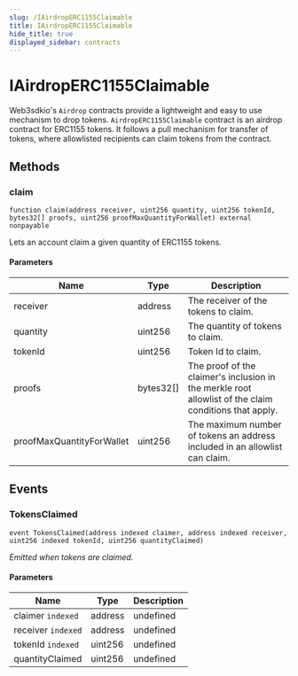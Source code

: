 ```yaml
---
slug: /IAirdropERC1155Claimable
title: IAirdropERC1155Claimable
hide_title: true
displayed_sidebar: contracts
---
```


# IAirdropERC1155Claimable

Web3sdkio&#39;s `Airdrop` contracts provide a lightweight and easy to use mechanism to drop tokens. `AirdropERC1155Claimable` contract is an airdrop contract for ERC1155 tokens. It follows a pull mechanism for transfer of tokens, where allowlisted recipients can claim tokens from the contract.

## Methods

### claim

```solidity
function claim(address receiver, uint256 quantity, uint256 tokenId, bytes32[] proofs, uint256 proofMaxQuantityForWallet) external nonpayable
```

Lets an account claim a given quantity of ERC1155 tokens.

#### Parameters

| Name                      | Type      | Description                                                                                               |
| ------------------------- | --------- | --------------------------------------------------------------------------------------------------------- |
| receiver                  | address   | The receiver of the tokens to claim.                                                                      |
| quantity                  | uint256   | The quantity of tokens to claim.                                                                          |
| tokenId                   | uint256   | Token Id to claim.                                                                                        |
| proofs                    | bytes32[] | The proof of the claimer&#39;s inclusion in the merkle root allowlist of the claim conditions that apply. |
| proofMaxQuantityForWallet | uint256   | The maximum number of tokens an address included in an allowlist can claim.                               |

## Events

### TokensClaimed

```solidity
event TokensClaimed(address indexed claimer, address indexed receiver, uint256 indexed tokenId, uint256 quantityClaimed)
```

_Emitted when tokens are claimed._

#### Parameters

| Name               | Type    | Description |
| ------------------ | ------- | ----------- |
| claimer `indexed`  | address | undefined   |
| receiver `indexed` | address | undefined   |
| tokenId `indexed`  | uint256 | undefined   |
| quantityClaimed    | uint256 | undefined   |
